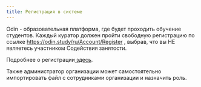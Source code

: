 ```yaml
---
title: Регистрация в системе
---
```


Odin - образовательная платформа, где будет проходить обучение студентов. Каждый куратор должен пройти свободную регистрацию по ссылке <https://odin.study/ru/Account/Register> , выбрав, что вы НЕ являетесь участником Содействия занятости.

Подробнее о регистрации[ здесь](./../../roli-v-sisteme/registraciya).

Также администратор организации может самостоятельно импортировать файл с сотрудниками организации и назначить роль.